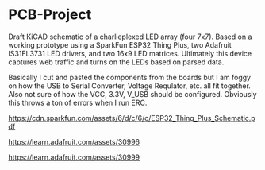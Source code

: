 # PCB-Project

Draft KiCAD schematic of a charlieplexed LED array (four 7x7). Based on a working prototype using a SparkFun ESP32 Thing Plus, two Adafruit IS31FL3731 LED drivers, and two 16x9 LED matrices. Ultimately this device captures web traffic and turns on the LEDs based on parsed data. 

Basically I cut and pasted the components from the boards but I am foggy on how the USB to Serial Converter, Voltage Requlator, etc. all fit together. Also not sure of how the VCC, 3.3V, V_USB should be configured. Obviously this throws a ton of errors when I run ERC. 

https://cdn.sparkfun.com/assets/6/d/c/6/c/ESP32_Thing_Plus_Schematic.pdf

https://learn.adafruit.com/assets/30996

https://learn.adafruit.com/assets/30999
